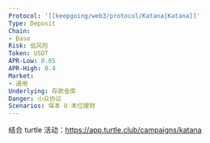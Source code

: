 ```yaml
---
Protocol: '[[keepgoing/web3/protocol/Katana|Katana]]'
Type: Deposit
Chain:
- Base
Risk: 低风险
Token: USDT
APR-Low: 0.05
APR-High: 0.4
Market:
- 通用
Underlying: 存款金库
Danger: 小众协议
Scenarios: 保本 U 本位理财
---
```

结合 turtle 活动：https://app.turtle.club/campaigns/katana